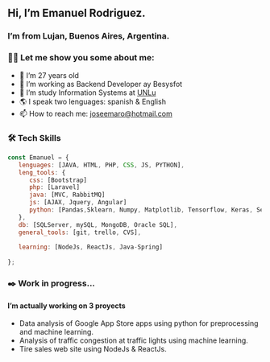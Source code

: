 ## Hi, I’m Emanuel Rodriguez.
### I’m from Lujan, Buenos Aires, Argentina.

### 👨‍🦱 Let me show you some about me:
- 🏃  I’m 27 years old
- 🔭 I’m working as Backend Developer ay Besysfot
- 🌱 I’m study Information Systems at <a href="http://www.unlu.edu.ar/"> UNLu </a>
- 🌎 I speak two lenguages: spanish & English
- 📫 How to reach me: joseemaro@hotmail.com

### 🛠️ Tech Skills 
```javascript
const Emanuel = {
   lenguages: [JAVA, HTML, PHP, CSS, JS, PYTHON],
   leng_tools: {
      css: [Bootstrap]
      php: [Laravel]
      java: [MVC, RabbitMQ]
      js: [AJAX, Jquery, Angular]
      python: [Pandas,Sklearn, Numpy, Matplotlib, Tensorflow, Keras, Seaborn]
   },
   db: [SQLServer, mySQL, MongoDB, Oracle SQL],
   general_tools: [git, trello, CVS],
   
   learning: [NodeJs, ReactJs, Java-Spring]
   
};
```
### ✒️ Work in progress...

#### I’m actually working on 3 proyects
- Data analysis of Google App Store apps using python for preprocessing and machine learning.
- Analysis of traffic congestion at traffic lights using machine learning.
- Tire sales web site using NodeJs & ReactJs.
